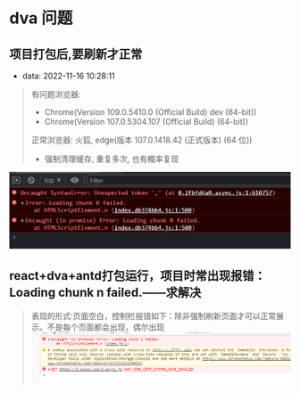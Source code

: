 # dva 问题

## 项目打包后,要刷新才正常

- data: 2022-11-16 10:28:11

> 有问题浏览器:
>
> - Chrome(Version 109.0.5410.0 (Official Build) dev (64-bit))
> - Chrome(Version 107.0.5304.107 (Official Build) (64-bit))
>
> 正常浏览器: 火狐, edge(版本 107.0.1418.42 (正式版本) (64 位))
>
> - 强制清理缓存, 重复多次, 也有概率复现

![](./__assets__/问题-2022-11-16-10-27-35.png)

## react+dva+antd打包运行，项目时常出现报错：Loading chunk n failed.——求解决

> 表现的形式:页面空白，控制栏报错如下：除非强制刷新页面才可以正常展示。不是每个页面都会出现，偶尔出现
![](./__assets__/问题-2022-11-16-10-32-23.png)
